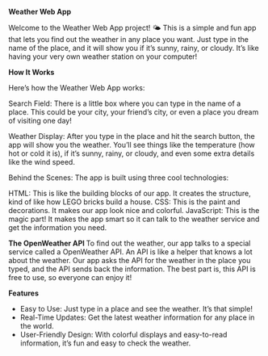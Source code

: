 <b>Weather Web App</b>

Welcome to the Weather Web App project! 🌤️ This is a simple and fun app that lets you find out the weather in any place you want. Just type in the name of the place, and it will show you if it’s sunny, rainy, or cloudy. It’s like having your very own weather station on your computer!

<b>How It Works</b>

Here’s how the Weather Web App works:

Search Field: There is a little box where you can type in the name of a place. This could be your city, your friend’s city, or even a place you dream of visiting one day!

Weather Display: After you type in the place and hit the search button, the app will show you the weather. You’ll see things like the temperature (how hot or cold it is), if it’s sunny, rainy, or cloudy, and even some extra details like the wind speed.

Behind the Scenes: The app is built using three cool technologies:

HTML: This is like the building blocks of our app. It creates the structure, kind of like how LEGO bricks build a house.
CSS: This is the paint and decorations. It makes our app look nice and colorful.
JavaScript: This is the magic part! It makes the app smart so it can talk to the weather service and get the information you need.

<b>The OpenWeather API </b>
To find out the weather, our app talks to a special service called a OpenWeather API. An API is like a helper that knows a lot about the weather. Our app asks the API for the weather in the place you typed, and the API sends back the information. The best part is, this API is free to use, so everyone can enjoy it!

<b>Features</b>
- Easy to Use: Just type in a place and see the weather. It’s that simple!
- Real-Time Updates: Get the latest weather information for any place in the world.
- User-Friendly Design: With colorful displays and easy-to-read information, it’s fun and easy to check the weather.
